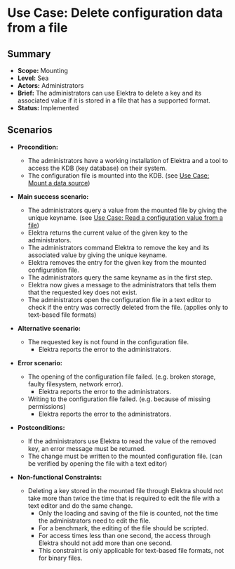 # Use Case: Delete configuration data from a file

## Summary

- **Scope:** Mounting
- **Level:** Sea
- **Actors:** Administrators
- **Brief:** The administrators can use Elektra to delete a key and its associated value if it is stored in a file that has a supported format.
- **Status:** Implemented

## Scenarios

- **Precondition:**

  - The administrators have a working installation of Elektra and a tool to access the KDB (key database) on their system.
  - The configuration file is mounted into the KDB. (see [Use Case: Mount a data source](./UC_mount.md))

- **Main success scenario:**

  - The administrators query a value from the mounted file by giving the unique keyname. (see [Use Case: Read a configuration value from a file](./UC_read_file.md))
  - Elektra returns the current value of the given key to the administrators.
  - The administrators command Elektra to remove the key and its associated value by giving the unique keyname.
  - Elektra removes the entry for the given key from the mounted configuration file.
  - The administrators query the same keyname as in the first step.
  - Elektra now gives a message to the administrators that tells them that the requested key does not exist.
  - The administrators open the configuration file in a text editor to check if the entry was correctly deleted from the file. (applies only to text-based file formats)

- **Alternative scenario:**

  - The requested key is not found in the configuration file.
    - Elektra reports the error to the administrators.

- **Error scenario:**

  - The opening of the configuration file failed. (e.g. broken storage, faulty filesystem, network error).
    - Elektra reports the error to the administrators.
  - Writing to the configuration file failed. (e.g. because of missing permissions)
    - Elektra reports the error to the administrators.

- **Postconditions:**

  - If the administrators use Elektra to read the value of the removed key, an error message must be returned.
  - The change must be written to the mounted configuration file. (can be verified by opening the file with a text editor)

- **Non-functional Constraints:**

  - Deleting a key stored in the mounted file through Elektra should not take more than twice the time that is required to
    edit the file with a text editor and do the same change.
    - Only the loading and saving of the file is counted, not the time the administrators need to edit the file.
    - For a benchmark, the editing of the file should be scripted.
    - For access times less than one second, the access through Elektra should not add more than one second.
    - This constraint is only applicable for text-based file formats, not for binary files.
